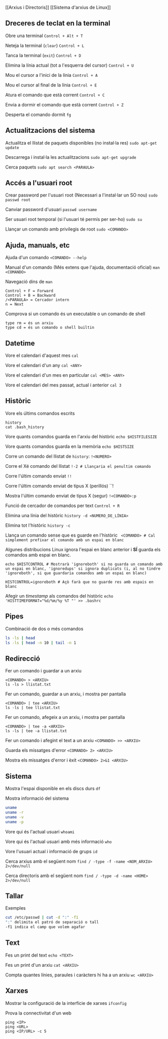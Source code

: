 
[[Arxius i Directoris]]
[[Sistema d'arxius de Linux]]

## Dreceres de teclat en la terminal

Obre una terminal
``Control + Alt + T``

Neteja la terminal (``clear``)
``Control + L``

Tanca la terminal (``exit``) 
``Control + D``

Elimina la línia actual (tot a l'esquerra del cursor)
``Control + U``

Mou el cursor a l'inici de la línia
``Control + A``

Mou el cursor al final de la línia
``Control + E``

Atura el comando que està corrent
``Control + C``

Envia a dormir el comando que està corrent
``Control + Z``

Desperta el comando dormit
``fg``

## Actualitzacions del sistema

Actualitza el llistat de paquets disponibles (no instal·la res)
``sudo apt-get update``

Descarrega i instal·la les actualitzacions
``sudo apt-get upgrade``

Cerca paquets
``sudo apt search <PARAULA>``

## Accés a l'usuari root

Crear password per l'usuari root (Necessari a l'instal·lar un SO nou)
``sudo passwd root``

Canviar password d'usuari
``passwd username``

Ser usuari root temporal (si l'usuari té permís per ser-ho)
``sudo su``

Llançar un comando amb privilegis de root
``sudo <COMANDO>``

## Ajuda, manuals, etc

Ajuda d'un comando
``<COMANDO> --help``

Manual d'un comando (Més extens que l'ajuda, documentació oficial)
``man <COMANDO>``

Navegació dins de ``man``
```
Control + F = Forward
Control + B = Backward
/<PARAULA> = Cercador intern
n = Next
```

Comprova si un comando és un executable o un comando de shell
```
type rm = és un arxiu
type cd = és un comando o shell builtin
```

## Datetime

Vore el calendari d'aquest mes
``cal``

Vore el calendari d'un any
``cal <ANY>``

Vore el calendari d'un mes en particular
``cal <MES> <ANY>``

Vore el calendari del mes passat, actual i anterior
``cal 3``

## Històric

Vore els últims comandos escrits
```
history
cat .bash_history
```

Vore quants comandos guarda en l'arxiu del històric
``echo $HISTFILESIZE``

Vore quants comandos guarda en la memòria
``echo $HISTSIZE``

Corre un comando del llistat de ``history``:
``!<NUMERO>``

Corre el Xé comando del  llistat
``!-2 # Llançaria el penultim comando``

Corre l'últim comando enviat
``!!``

Corre l'últim comando enviat de tipus X (perillós)
``!<COMANDO>

Mostra l'últim comando enviat de tipus X (segur)
``!<COMANDO>:p``

Funció de cercador de comandos per text
``Control + R``

Elimina una línia del històric
``history -d <NUMERO_DE_LÍNIA>``

Elimina tot l'històric
``history -c``

Llança un comando sense que es guarde en l'històric
`` <COMANDO> # Cal simplement prefixar el comando amb un espai en blanc``

Algunes distribucions Linux ignora l'espai en blanc anterior i **SÍ** guarda els comandos amb espai en blanc. 
```
echo $HISTCONTROL # Mostrarà 'ignoreboth' si no guarda un comando amb un espai en blanc, 'ignoredups' si ignora duplicats (i, al no tindre 'ignoreboth', si que guardaria comandos amb un espai en blanc)

HISTCONTROL=ignoreboth # Açò farà que no guarde res amb espais en blanc
```

Afegir un *timestamp* als comandos del històric
``echo 'HISTTIMEFORMAT="%d/%m/%y %T "' >> .bashrc``

## Pipes

Combinació de dos o més comandos

```bash
ls -ls | head
ls -ls | head -n 10 | tail -n 1
```

## Redirecció

Fer un comando i guardar a un arxiu
```
<COMANDO> > <ARXIU>
ls -ls > llistat.txt
```

Fer un comando, guardar a un arxiu, i mostra per pantalla
```
<COMANDO> | tee <ARXIU>
ls -ls | tee llistat.txt
```

Fer un comando, afegeix a un arxiu, i mostra per pantalla
```
<COMANDO> | tee -a <ARXIU>
ls -ls | tee -a llistat.txt
```

Fer un comando i afegint el text a un arxiu
``<COMANDO> >> <ARXIU>``

Guarda els missatges d'error
``<COMANDO> 2> <ARXIU>``

Mostra els missatges d'error i èxit
``<COMANDO> 2>&1 <ARXIU>``

## Sistema

Mostra l'espai disponible en els discs durs
``df``

Mostra informació del sistema
```bash
uname
uname -r
uname -v
uname -p
```

Vore qui és l'actual usuari
``whoami``

Vore qui és l'actual usuari amb més informació
``who``

Vore l'usuari actual i informació de grups
``id``

Cerca arxius amb el següent nom
``find / -type -f -name <NOM_ARXIU> 2>/dev/null``

Cerca directoris amb el següent nom
``find / -type -d -name <HOME> 2>/dev/null``

## Tallar

Exemples
```bash
cut /etc/passwd | cut -d ":" -f1 
":" delimita el patró de separació o tall
-f1 indica el camp que volem agafar
```

## Text

Fes un print del text
``echo <TEXT>``

Fes un print d'un arxiu
``cat <ARXIU>``

Compta quantes línies, paraules i caràcters hi ha a un arxiu
``wc <ARXIU>``
## Xarxes

Mostrar la configuració de la interfície de xarxes
``ifconfig`` 

Prova la connectivitat d'un web
```
ping <IP>
ping <URL>
ping <IP/URL> -c 5
```


